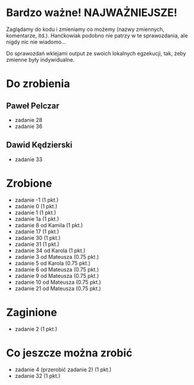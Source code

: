 # Bardzo ważne! NAJWAŻNIEJSZE!

Zaglądamy do kodu i zmieniamy co możemy (nazwy zmiennych, komentarze, itd.).
Hanćkowiak podobno nie patrzy w te sprawozdania, ale nigdy nic nie wiadomo...

Do sprawozdań wklejami output ze swoich lokalnych egzekucji, tak, żeby zmienne
były indywidualne.

# Do zrobienia

## Paweł Pelczar

* zadanie 28
* zadanie 36

## Dawid Kędzierski

* zadanie 33

# Zrobione

* zadanie -1 (1 pkt.)
* zadanie 0 (1 pkt.)
* zadanie 1 (1 pkt.)
* zadanie 1a (1 pkt.)
* zadanie 8 od Kamila (1 pkt.)
* zadanie 17 (1 pkt.)
* zadanie 30 (1 pkt.)
* zadanie 31 (1 pkt.)
* zadanie 34 od Karola (1 pkt.)
* zadanie 3 od Mateusza (0.75 pkt.)
* zadanie 5 od Karola (0.75 pkt.)
* zadanie 6 od Mateusza (0.75 pkt.)
* zadanie 9 od Mateusza (0.75 pkt.)
* zadanie 10 od Mateusza (0.75 pkt.)
* zadanie 21 od Mateusza (0.75 pkt.)

# Zaginione

* zadanie 2 (1 pkt.)

# Co jeszcze można zrobić

* zadanie 4 (przerobić zadanie 2) (1 pkt.)
* zadanie 32 (1 pkt.)

